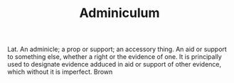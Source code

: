 ---
title: Adminiculum
letter: A
permalink: "/definitions/adminiculum.html"
body: Lat. An adminicle; a prop or support; an accessory thing. An aid or support
  to something else, whether a right or the evidence of one. It is principally used
  to designate evidence adduced in aid or support of other evidence, which without
  it is imperfect. Brown
published_at: '2018-07-07'
layout: post
---